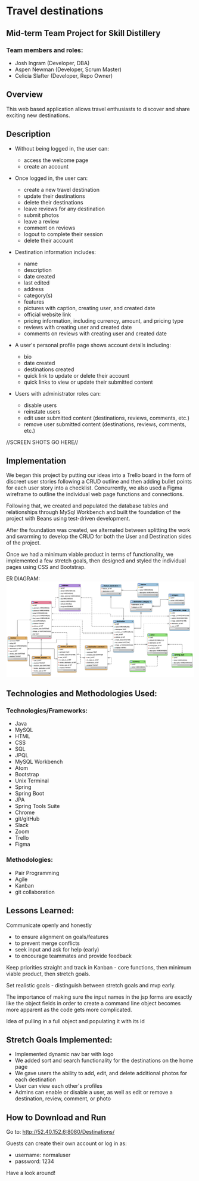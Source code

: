 # Travel destinations

## Mid-term Team Project for Skill Distillery

### Team members and roles:

* Josh Ingram (Developer, DBA)
* Aspen Newman (Developer, Scrum Master)
* Celicia Slafter (Developer, Repo Owner)

## Overview
This web based application allows travel enthusiasts to discover and share exciting new destinations.  

## Description  
  * Without being logged in, the user can:
      * access the welcome page
      * create an account

  * Once logged in, the user can:
      * create a new travel destination
      * update their destinations
      * delete their destinations
      * leave reviews for any destination
      * submit photos
      * leave a review
      * comment on reviews
      * logout to complete their session
      * delete their account


  * Destination information includes:
      * name
      * description
      * date created
      * last edited
      * address
      * category(s)
      * features
      * pictures with caption, creating user, and created date
      * official website link
      * pricing information, including currency, amount, and pricing type
      * reviews with creating user and created date
      * comments on reviews with creating user and created date

  * A user's personal profile page shows account details including:
      * bio
      * date created
      * destinations created
      * quick link to update or delete their account
      * quick links to view or update their submitted content   

  * Users with administrator roles can:
      * disable users
      * reinstate users
      * edit user submitted content (destinations, reviews, comments, etc.)
      * remove user submitted content (destinations, reviews, comments, etc.)

//SCREEN SHOTS GO HERE//

## Implementation

We began this project by putting our ideas into a Trello board in the form of discreet user stories following a CRUD outline and then adding bullet points for each user story into a checklist. Concurrently, we also used a Figma wireframe to outline the individual web page functions and connections.

Following that, we created and populated the database tables and relationships through MySql Workbench and built the foundation of the project with Beans using test-driven development.

After the foundation was created, we alternated between splitting the work and swarming to develop the CRUD for both the User and Destination sides of the project.

Once we had a minimum viable product in terms of functionality, we implemented a few stretch goals, then designed and styled the individual pages using CSS and Bootstrap.

ER DIAGRAM:
![Photo of ER diagram](https://github.com/clslafter/MidtermProject/blob/main/DB/destinationsdb.png)

## Technologies and Methodologies Used:
### Technologies/Frameworks:
  * Java
  * MySQL
  * HTML
  * CSS
  * SQL
  * JPQL
  * MySQL Workbench
  * Atom
  * Bootstrap
  * Unix Terminal
  * Spring
  * Spring Boot
  * JPA
  * Spring Tools Suite
  * Chrome
  * git/gitHub
  * Slack
  * Zoom  
  * Trello
  * Figma

### Methodologies:
  * Pair Programming
  * Agile
  * Kanban
  * git collaboration

## Lessons Learned:
Communicate openly and honestly
  * to ensure alignment on goals/features
  * to prevent merge conflicts
  * seek input and ask for help (early)
  * to encourage teammates and provide feedback

Keep priorities straight and track in Kanban -  core functions, then minimum viable product, then stretch goals.

Set realistic goals - distinguish between stretch goals and mvp early.

The importance of making sure the input names in the jsp forms are exactly like the object fields in order to create a command line object becomes more apparent as the code gets more complicated.

Idea of pulling in a full object and populating it with its id

## Stretch Goals Implemented:
  * Implemented dynamic nav bar with logo
  * We added sort and search functionality for the destinations on the home page
  * We gave users the ability to add, edit, and delete additional photos for each destination
  * User can view each other's profiles
  * Admins can enable or disable a user, as well as edit or remove a destination, review, comment, or photo

## How to Download and Run
Go to:
http://52.40.152.6:8080/Destinations/

Guests can create their own account or log in as:
* username: normaluser
* password: 1234

Have a look around!
